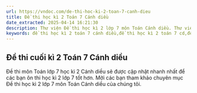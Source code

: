 ```yaml
---
url: https://vndoc.com/de-thi-hoc-ki-2-toan-7-canh-dieu
title: Đề thi học kì 2 Toán 7 Cánh diều
date_extracted: 2025-04-14 16:21:30
description: Thư viện Đề thi học kì 2 lớp 7 môn Toán Cánh diều. Thư viện đề thi và kiểm tra VnDoc sẽ cập nhật Đề thi Toán 7 học kì 2 Cánh diều nhanh nhất để các bạn ôn thi học kì 2 lớp 7 tốt hơn.
keywords: đề thi học kì 2 toán 7 cánh diều,đề thi học kì 2 toán 7 cd,đề thi toán học kì 2 lớp 7,đề thi cuối kì 2 toán 7 cánh diều,đề thi cuối kì 2 toán 7 cd,Đề thi học kì 2 lớp 7 môn Toán,đề thi toán học kì 2 lớp 7,đề thi toán lớp 7 học kì 2
---
```


## Đề thi cuối kì 2 Toán 7 Cánh diều
Đề thi môn Toán lớp 7 học kì 2 Cánh diều sẽ được cập nhật nhanh nhất để các bạn ôn thi học kì 2 lớp 7 tốt hơn. Mời các bạn tham khảo chuyên mục Đề thi học kì 2 lớp 7 môn Toán Cánh diều của chúng tôi.
